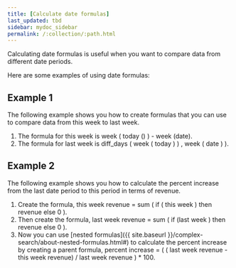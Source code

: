 ```yaml
---
title: [Calculate date formulas]
last_updated: tbd
sidebar: mydoc_sidebar
permalink: /:collection/:path.html
---
```

Calculating date formulas is useful when you want to compare data from different date periods.

Here are some examples of using date formulas:

## Example 1

The following example shows you how to create formulas that you can use to compare data from this week to last week.

1.  The formula for this week is week ( today () ) - week (date).
2.  The formula for last week is diff_days ( week ( today ) ) , week ( date ) ).

## Example 2

The following example shows you how to calculate the percent increase from the last date period to this period in terms of revenue.

1.  Create the formula, this week revenue = sum ( if ( this week ) then revenue else 0 ).
2.  Then create the formula, last week revenue = sum ( if (last week ) then revenue else 0 ).
3.  Now you can use [nested formulas]({{ site.baseurl }}/complex-search/about-nested-formulas.html#) to calculate the percent increase by creating a parent formula, percent increase = ( ( last week revenue - this week revenue) / last week revenue ) \* 100.

